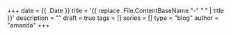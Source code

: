 +++
date = {{ .Date }}
title = '{{ replace .File.ContentBaseName "-" " " | title }}'
description = ""
draft = true
tags = []
series = []
type = "blog"
author = "amanda"
+++

